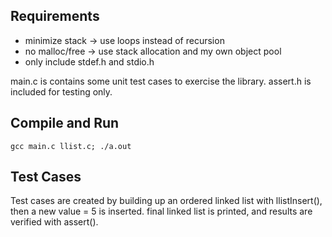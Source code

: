 Requirements 
------------
- minimize stack -> use loops instead of recursion
- no malloc/free -> use stack allocation and my own object pool
- only include stdef.h and stdio.h

main.c is contains some unit test cases to exercise the library.
assert.h is included for testing only.

Compile and Run
---------------
`gcc main.c llist.c; ./a.out`

Test Cases
----------
Test cases are created by building up an ordered linked list with
llistInsert(), then a new value = 5 is inserted.
final linked list is printed, and results are verified with assert().

